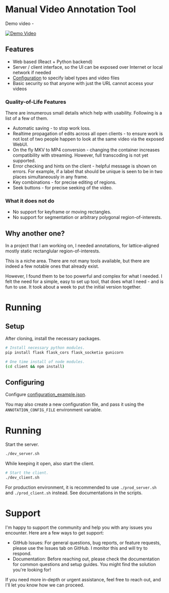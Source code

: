 # Manual Video Annotation Tool

Demo video -

[![Demo Video](https://img.youtube.com/vi/r6EBCOaYuEo/0.jpg)](https://youtu.be/r6EBCOaYuEo)

## Features

- Web based (React + Python backend)
- Server / client interface, so the UI can be exposed over Internet or local network if needed
- [Configuration](./configuration_example.yaml) to specify label types and video files
- Basic security so that anyone with just the URL cannot access your videos

### Quality-of-Life Features

There are innumerous small details which help with usability. Following is a list of a few of them.

- Automatic saving - to stop work loss.
- Realtime propagation of edits across all open clients - to ensure work is not lost of two people happen to look at the same video via the exposed WebUI.
- On the fly MKV to MP4 conversion - changing the container increases compatibility with streaming. However, full transcoding is not yet supported.
- Error checking and hints on the client - helpful message is shown on errors. For example, if a label that should be unique is seen to be in two places simultaneously in any frame.
- Key combinations - for precise editing of regions.
- Seek buttons - for precise seeking of the video.

### What it does not do

- No support for keyframe or moving rectangles.
- No support for segmentation or arbitrary polygonal region-of-interests.

## Why another one?

In a project that I am working on, I needed annotations, for lattice-aligned mostly static rectanglular region-of-interests.

This is a niche area. There are not many tools available, but there are indeed a few notable ones that already exist.

However, I found them to be too powerful and complex for what I needed. I felt the need for a simple, easy to set up tool, that does what I need - and is fun to use. It took about a week to put the initial version together.

# Running

## Setup

After cloning, install the necessary packages.

```sh
# Install necessary python modules.
pip install flask flask_cors flask_socketio gunicorn

# One time install of node modules.
(cd client && npm install)
```

## Configuring

Configure [configuration_example.json](./configuration_example.yaml).

You may also create a new configuration file, and pass it using the `ANNOTATION_CONFIG_FILE` environment variable.

# Running

Start the server.
```sh
./dev_server.sh
```

While keeping it open, also start the client.
```sh
# Start the client.
./dev_client.sh
```

For production environment, it is recommended to use `./prod_server.sh` and `./prod_client.sh` instead. See documentations in the scripts.

# Support

I'm happy to support the community and help you with any issues you encounter. Here are a few ways to get support:

- GitHub Issues: For general questions, bug reports, or feature requests, please use the Issues tab on GitHub. I monitor this and will try to respond.
- Documentation: Before reaching out, please check the documentation for common questions and setup guides. You might find the solution you're looking for!

If you need more in-depth or urgent assistance, feel free to reach out, and I'll let you know how we can proceed.
